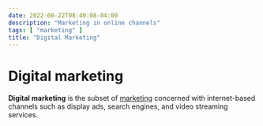 ```yaml
---
date: 2022-08-22T08:49:08-04:00
description: "Marketing in online channels"
tags: [ "marketing" ]
title: "Digital Marketing"
---
```


# Digital marketing

**Digital marketing** is the subset of [marketing](marketing.md) concerned with internet-based channels such as display ads, search engines, and video streaming services.
